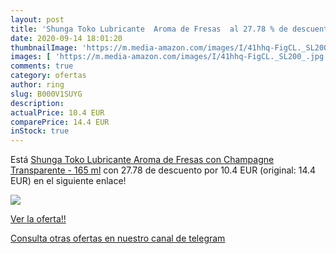 ```yaml
---
layout: post
title: 'Shunga Toko Lubricante  Aroma de Fresas  al 27.78 % de descuento'
date: 2020-09-14 18:01:20
thumbnailImage: 'https://m.media-amazon.com/images/I/41hhq-FigCL._SL200_.jpg'
images: [ 'https://m.media-amazon.com/images/I/41hhq-FigCL._SL200_.jpg' ]
comments: true
category: ofertas
author: ring
slug: B000V1SUYG
description:
actualPrice: 10.4 EUR
comparePrice: 14.4 EUR
inStock: true
---
```


Está [Shunga Toko Lubricante  Aroma de Fresas con Champagne  Transparente - 165 ml](https://www.amazon.com/dp/B000V1SUYG/?tag=redken08-20) con 27.78 de descuento por 10.4 EUR (original: 14.4 EUR) en el siguiente enlace!

[![](https://m.media-amazon.com/images/I/41hhq-FigCL._SL200_.jpg)](https://www.amazon.com/dp/B000V1SUYG/?tag=redken08-20)

[Ver la oferta!!](https://www.amazon.com/dp/B000V1SUYG/?tag=redken08-20)

[Consulta otras ofertas en nuestro canal de telegram](https://t.me/s/ofertas25)
